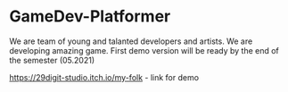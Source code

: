 # GameDev-Platformer
We are team of young and talanted developers and artists. We are developing amazing game. First demo version will be ready by the end of the semester (05.2021)

https://29digit-studio.itch.io/my-folk - link for demo
